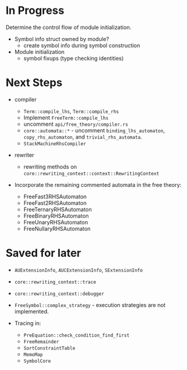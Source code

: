 # In Progress

Determine the control flow of module initialization.

- Symbol info struct owned by module?
  - create symbol info during symbol construction
- Module initialization
  - symbol fixups (type checking identities)

# Next Steps

- compiler
   - `Term::compile_lhs`, `Term::compile_rhs`
   - Implement `FreeTerm::compile_lhs`
   - uncomment `api/free_theory/compiler.rs`
   - `core::automata::*` - uncomment `binding_lhs_automaton`, `copy_rhs_automaton`, and `trivial_rhs_automata`.
  - `StackMachineRhsCompiler`

- rewriter
  - rewriting methods on `core::rewriting_context::context::RewritingContext`
- Incorporate the remaining commented automata in the free theory: 
  * FreeFast3RHSAutomaton
  * FreeFast2RHSAutomaton
  * FreeTernaryRHSAutomaton
  * FreeBinaryRHSAutomaton
  * FreeUnaryRHSAutomaton
  * FreeNullaryRHSAutomaton

# Saved for later

- `AUExtensionInfo`, `AUCExtensionInfo`, `SExtensionInfo`
- `core::rewriting_context::trace`
- `core::rewriting_context::debugger`
- `FreeSymbol::complex_strategy` - execution strategies are not implemented.

- Tracing in:
    - `PreEquation::check_condition_find_first`
    - `FreeRemainder`
    - `SortConstraintTable`
    - `MemoMap`
    - `SymbolCore`


